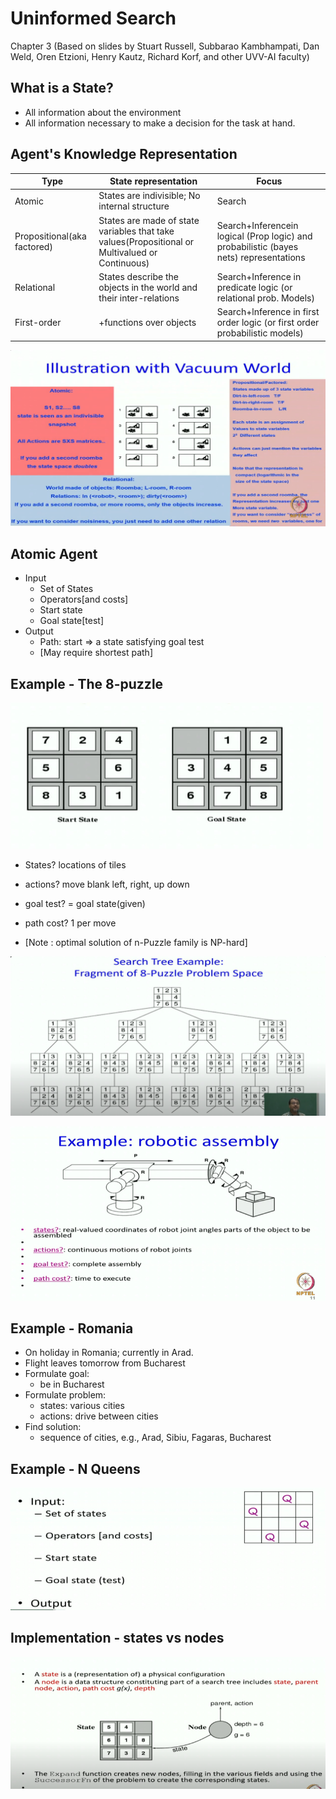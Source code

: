 # Uninformed Search

Chapter 3
(Based on slides by Stuart Russell, Subbarao Kambhampati,
Dan Weld, Oren Etzioni, Henry Kautz, Richard Korf, and
other UVV-AI faculty)

## What is a State?
* All information about the environment
* All information necessary to make a decision for the task at hand.
## Agent's Knowledge Representation

|Type|State representation|Focus|
|--|--|--|
|Atomic|States are indivisible; No internal structure|Search|
|Propositional(aka factored)|States are made of state variables that take values(Propositional or Multivalued or Continuous)|Search+Inferencein logical (Prop logic) and probabilistic (bayes nets) representations|
|Relational|States describe the objects in the world and their inter-relations|Search+Inference in predicate logic (or relational prob. Models)|
|First-order|+functions over objects|Search+lnference in first order logic (or first order probabilistic models)|


![alt text](image-30.png)

## Atomic Agent
* Input
    * Set of States
    * Operators[and costs]
    * Start state
    * Goal state[test]
* Output
    * Path: start => a state satisfying goal test
    * [May require shortest path]

## Example - The 8-puzzle
![alt text](image-31.png)

* States? locations of tiles
* actions? move blank left, right, up down
* goal test? = goal state(given)
* path cost? 1 per move

* [Note : optimal solution of n-Puzzle family is NP-hard]

![alt text](image-32.png)

![alt text](image-33.png)

## Example - Romania
* On holiday in Romania; currently in Arad.
* Flight leaves tomorrow from Bucharest
* Formulate goal:
    * be in Bucharest
* Formulate problem:
    * states: various cities
    * actions: drive between cities
* Find solution:
    * sequence of cities, e.g., Arad, Sibiu, Fagaras, Bucharest

## Example - N Queens

![alt text](image-34.png)

## Implementation - states vs nodes
![alt text](image-35.png)